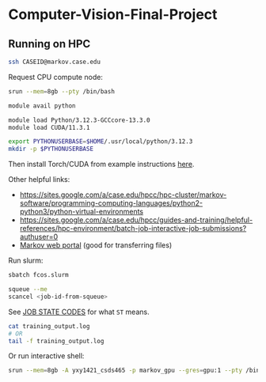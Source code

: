 # Computer-Vision-Final-Project

## Running on HPC

```bash
ssh CASEID@markov.case.edu
```

Request CPU compute node:
```bash
srun --mem=8gb --pty /bin/bash
```

```bash
module avail python
```

```bash
module load Python/3.12.3-GCCcore-13.3.0
module load CUDA/11.3.1
```

```bash
export PYTHONUSERBASE=$HOME/.usr/local/python/3.12.3
mkdir -p $PYTHONUSERBASE
```

Then install Torch/CUDA from example instructions [here](https://sites.google.com/a/case.edu/hpcc/hpc-cluster/markov-software/software-installation-guide/installing-local-python-modules).

Other helpful links:
 - https://sites.google.com/a/case.edu/hpcc/hpc-cluster/markov-software/programming-computing-languages/python2-python3/python-virtual-environments
 - https://sites.google.com/a/case.edu/hpcc/guides-and-training/helpful-references/hpc-environment/batch-job-interactive-job-submissions?authuser=0
 - [Markov web portal](https://ondemand.case.edu) (good for transferring files)

Run slurm:

```bash
sbatch fcos.slurm
```

```bash
squeue --me
scancel <job-id-from-squeue>
```

See [JOB STATE CODES](https://slurm.schedmd.com/squeue.html#SECTION_JOB-STATE-CODES) for what `ST` means.

```bash
cat training_output.log
# OR
tail -f training_output.log
```

Or run interactive shell:

```bash
srun --mem=8gb -A yxy1421_csds465 -p markov_gpu --gres=gpu:1 --pty /bin/bash
```
